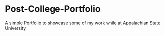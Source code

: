 # Post-College-Portfolio
A simple Portfolio to showcase some of my work while at Appalachian State University
